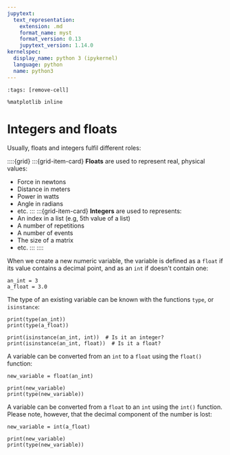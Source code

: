 ```yaml
---
jupytext:
  text_representation:
    extension: .md
    format_name: myst
    format_version: 0.13
    jupytext_version: 1.14.0
kernelspec:
  display_name: python 3 (ipykernel)
  language: python
  name: python3
---
```


```{code-cell} ipython3
:tags: [remove-cell]

%matplotlib inline
```

# Integers and floats

Usually, floats and integers fulfil different roles:

::::{grid}
:::{grid-item-card}
**Floats** are used to represent real, physical values:
- Force in newtons
- Distance in meters
- Power in watts
- Angle in radians
- etc.
:::
:::{grid-item-card}
**Integers** are used to represents:
- An index in a list (e.g, 5th value of a list)
- A number of repetitions
- A number of events
- The size of a matrix
- etc.
:::
::::

When we create a new numeric variable, the variable is defined as a `float` if its value contains a decimal point, and as an `int` if doesn't contain one:

```{code-cell} ipython3
an_int = 3
a_float = 3.0
```

The type of an existing variable can be known with the functions `type`, or `isinstance`:

```{code-cell}
print(type(an_int))
print(type(a_float))
```

```{code-cell}
print(isinstance(an_int, int))  # Is it an integer?
print(isinstance(an_int, float))  # Is it a float?
```

A variable can be converted from an `int` to a `float` using the `float()` function:

```{code-cell} ipython3
new_variable = float(an_int)

print(new_variable)
print(type(new_variable))
```

A variable can be converted from a `float` to an `int` using the `int()` function. Please note, however, that the decimal component of the number is lost:

```{code-cell} ipython3
new_variable = int(a_float)

print(new_variable)
print(type(new_variable))
```
